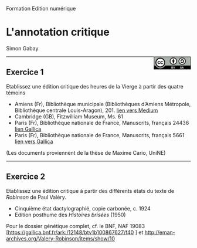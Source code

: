 Formation Edition numérique

# L'annotation critique

Simon Gabay

<img style="float: right; width: 20%;" src="../Cours_09_images/cc-by-sa.png">

---
## Exercice 1

Etablissez une édition critique des heures de la Vierge à partir des quatre témoins
* Amiens (Fr), Bibliothèque municipale (Bibliothèques d’Amiens Métropole, Bibliothèque centrale Louis-Aragon), 201. [lien vers Medium](https://bvmm.irht.cnrs.fr/consult/consult.php?REPRODUCTION_ID=18514)
* Cambridge (GB), Fitzwilliam Museum, Ms. 61
* Paris (Fr), Bibliothèque nationale de France, Manuscrits, français 24436 [lien Gallica](https://gallica.bnf.fr/ark:/12148/btv1b60003652/f313.image)
* Paris (Fr), Bibliothèque nationale de France, Manuscrits, français 5661 [lien vers Gallica](https://gallica.bnf.fr/ark:/12148/btv1b9059265h/f16.image)

(Les documents proviennent de la thèse de Maxime Cario, UniNE)

---
## Exercice 2

Etablissez une édition critique à partir des différents états du texte de _Robinson_ de Paul Valéry.
* Cinquième état dactylographié, copie carbonée, c. 1924
* Edition posthume des _Histoires brisées_ (1950)

Pour le dossier génétique complet, cf. le BNF, NAF 19083 [https://gallica.bnf.fr/ark:/12148/btv1b100867627/f40 ] et  http://eman-archives.org/Valery-Robinson/items/show/10
